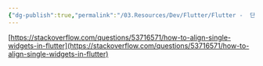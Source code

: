 ```yaml
---
{"dg-publish":true,"permalink":"/03.Resources/Dev/Flutter/Flutter -  단일 Widget 정렬/","tags":["dev","flutter"],"noteIcon":""}
---
```




[https://stackoverflow.com/questions/53716571/how-to-align-single-widgets-in-flutter](https://stackoverflow.com/questions/53716571/how-to-align-single-widgets-in-flutter)